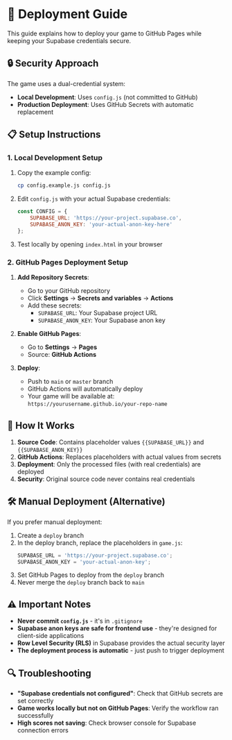 # 🚀 Deployment Guide

This guide explains how to deploy your game to GitHub Pages while keeping your Supabase credentials secure.

## 🔒 Security Approach

The game uses a dual-credential system:
- **Local Development**: Uses `config.js` (not committed to GitHub)
- **Production Deployment**: Uses GitHub Secrets with automatic replacement

## 📋 Setup Instructions

### 1. Local Development Setup

1. Copy the example config:
   ```bash
   cp config.example.js config.js
   ```

2. Edit `config.js` with your actual Supabase credentials:
   ```javascript
   const CONFIG = {
       SUPABASE_URL: 'https://your-project.supabase.co',
       SUPABASE_ANON_KEY: 'your-actual-anon-key-here'
   };
   ```

3. Test locally by opening `index.html` in your browser

### 2. GitHub Pages Deployment Setup

1. **Add Repository Secrets**:
   - Go to your GitHub repository
   - Click **Settings** → **Secrets and variables** → **Actions**
   - Add these secrets:
     - `SUPABASE_URL`: Your Supabase project URL
     - `SUPABASE_ANON_KEY`: Your Supabase anon key

2. **Enable GitHub Pages**:
   - Go to **Settings** → **Pages**
   - Source: **GitHub Actions**

3. **Deploy**:
   - Push to `main` or `master` branch
   - GitHub Actions will automatically deploy
   - Your game will be available at: `https://yourusername.github.io/your-repo-name`

## 🔧 How It Works

1. **Source Code**: Contains placeholder values `{{SUPABASE_URL}}` and `{{SUPABASE_ANON_KEY}}`
2. **GitHub Actions**: Replaces placeholders with actual values from secrets
3. **Deployment**: Only the processed files (with real credentials) are deployed
4. **Security**: Original source code never contains real credentials

## 🛠️ Manual Deployment (Alternative)

If you prefer manual deployment:

1. Create a `deploy` branch
2. In the deploy branch, replace the placeholders in `game.js`:
   ```javascript
   SUPABASE_URL = 'https://your-project.supabase.co';
   SUPABASE_ANON_KEY = 'your-actual-anon-key';
   ```
3. Set GitHub Pages to deploy from the `deploy` branch
4. Never merge the `deploy` branch back to `main`

## ⚠️ Important Notes

- **Never commit `config.js`** - it's in `.gitignore`
- **Supabase anon keys are safe for frontend use** - they're designed for client-side applications
- **Row Level Security (RLS)** in Supabase provides the actual security layer
- **The deployment process is automatic** - just push to trigger deployment

## 🔍 Troubleshooting

- **"Supabase credentials not configured"**: Check that GitHub secrets are set correctly
- **Game works locally but not on GitHub Pages**: Verify the workflow ran successfully
- **High scores not saving**: Check browser console for Supabase connection errors 